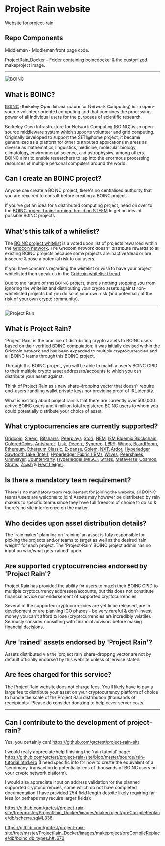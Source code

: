 # Project Rain website
Website for project-rain

## Repo Components
Middleman - Middleman front page code.

ProjectRain_Docker - Folder containing boincdocker & the customized makeproject image.

---------

![BOINC](https://i.imgur.com/Wy4UOYL.png)

## What is BOINC?
[BOINC](https://boinc.berkeley.edu/) (Berkeley Open Infrastructure for Network Computing) is an open-source volunteer oriented computing grid that combines the processing power of all individual users for the purposes of scientific research.

Berkeley Open Infrastructure for Network Computing (BOINC) is an open-source middleware system which supports volunteer and grid computing. Originally developed to support the SETI@home project, it became generalized as a platform for other distributed applications in areas as diverse as mathematics, linguistics, medicine, molecular biology, climatology, environmental science, and astrophysics, among others. BOINC aims to enable researchers to tap into the enormous processing resources of multiple personal computers around the world.

## Can I create an BOINC project?
Anyone can create a BOINC project, there's no centralised authority that you are required to consult before creating a BOINC project.

If you've got an idea for a distributed computing project, head on over to the [BOINC project brainstorming thread on STEEM](https://steemit.com/gridcoin/@cm-steem/brainstorming-new-boinc-projects-anyone-can-create-a-project-and-reward-their-users-with-gridcoin) to get an idea of possible BOINC projects.

## What's this talk of a whitelist?
The [BOINC project whitelist](https://www.gridcoin.us/Guides/whitelist.htm) is a voted upon list of projects rewarded within the [Gridcoin network](https://www.gridcoin.us). The Gridcoin network doesn't distribute rewards to all existing BOINC projects because some projects are inactive/dead or are insecure & pose a potential risk to our users.

If you have concerns regarding the whitelist or wish to have your project whitelisted then speak up in the <a href="https://cryptocointalk.com/topic/29841-discussion-boinc-whitelist-monitoring/">Gridcoin whitelist thread</a>.

Due to the nature of this BOINC project, there's nothing stopping you from ignoring the whitelist and distributing your crypto assets against non-whitelisted projects but you do so at your own risk (and potentially at the risk of your own crypto community).

----------

![Project Rain](https://i.imgur.com/wTQKNRh.png)

## What is Project Rain?
'Project Rain' is the practice of distributing crypto assets to BOINC users based on their verified BOINC computation; it was initially devised within the Gridcoin network and has been expanded to multiple cryptocurrencies and all BOINC teams through this BOINC project.

Through this BOINC project, you will be able to match a user's BOINC CPID to their multiple crypto asset addresses/accounts to which you can distribute your asset against.

Think of Project Rain as a new share-dropping vector that doesn't require end-users handling wallet private keys nor providing proof of IRL identity.

What is exciting about project rain is that there are currently over 500,000 active BOINC users and 4 million total registered BOINC users to whom you could potentially distribute your choice of asset.

## What cryptocurrencies are currently supported?
<a href="https://gridcoin.us">Gridcoin</a>, <a href="https://steemit.com">Steem</a>, <a href="https://Bitshares.org">Bitshares</a>, <a href="http://www.peerplays.com/">Peerplays</a>, <a href="https://storj.io/">Storj</a>, <a href="http://nem.io/">NEM</a>, <a href="https://www.ibm.com/blockchain/bluemix.html">IBM Bluemix Blockchain</a>, <a href="http://coloredcoins.org/">ColoredCoins</a>, <a href="https://www.antshares.org/">Antshares</a>, <a href="https://lisk.io/">Lisk</a>, <a href="http://decent.ch/">Decent</a>, <a href="https://www.synereo.com/">Synereo</a>, <a href="https://lbry.io/">LBRY</a>, <a href="https://wings.ai/">Wings</a>, <a href="http://boardroom.to/">BoardRoom</a>, <a href="https://www.ethereum.org/">Ethereum</a>, <a href="https://ethereumclassic.github.io/">Ethereum Classic</a>, <a href="http://www.expanse.tech/">Expanse</a>, <a href="http://golemproject.net/">Golem</a>, <a href="https://nxt.org/">NXT</a>, <a href="https://ardorplatform.org/">Ardor</a>, <a href="https://github.com/intelledger">Hyperledger Sawtooth Lake (Intel)</a>, <a href="https://github.com/hyperledger/fabric">Hyperledger Fabric (IBM)</a>, <a href="https://wavesplatform.com/">Waves</a>, <a href="http://peershares.net/">Peershares</a>, <a href="http://www.omnilayer.org/">Omnilayer</a>, <a href="http://counterparty.io/">CounterParty</a>, <a href="https://www.hyperledger.org/">Hyperledger (MISC)</a>, <a href="http://stratisplatform.com/">Stratis</a>, <a href="http://ico-en.viewfin.com/index-en.html">Metaverse</a>, <a href="http://cosmos.network/">Cosmos</a>, <a href="http://stratisplatform.com/">Stratis</a>, <a href="https://z.cash/">Zcash</a> & <a href="http://heatledger.com/">Heat Ledger</a>.

## Is there a mandatory team requirement?
There is no mandatory team requirement for joining the website, all BOINC teams/users are welcome to join!
Assets may however be distributed by rain makers to specific teams since they have full freedom of choice to do so & there's no site interference on the matter.

## Who decides upon asset distribution details?
The 'rain maker' planning on 'raining' an asset is fully responsible for picking the projects and/or teams to target as well as the desired 'rain weight' for each project. The 'Project-Rain' BOINC project admin has no input on who/what gets 'rained' upon.

## Are supported cryptocurrencies endorsed by 'Project Rain'?
Project Rain has provided the ability for users to match their BOINC CPID to multiple cryptocurrency addresses/accounts, but this does not constitute financial advice nor endorsement of supported cryptocurrencies. 

Several of the supported cryptocurrencies are yet to be released, are in development or are planning ICO phases - be very careful & don't invest money you can't afford to lose (cryptocurrencies are incredibly volatile). Seriously consider consulting with financial advisors before making financial decisions.

## Are 'rained' assets endorsed by 'Project Rain'?
Assets distributed via the ‘project rain’ share-dropping vector are not by default officially endorsed by this website unless otherwise stated.

## Are fees charged for this service?
The Project Rain website does not charge fees. You'll likely have to pay a large fee to distribute your asset on your cryptocurrency platform of choice to handle the scale of the Project Rain distribution (thousands of receipients). Please do consider donating to help cover server costs.

------------------

## Can I contribute to the development of project-rain?
Yes, you certainly can! https://github.com/grctest/project-rain-site

I would really appreciate help finishing the 'rain tutorial' page: https://github.com/grctest/project-rain-site/blob/master/source/rain-tutorial.html.erb (I need specific info for how to create the equivalent of a 'sendmany' transaction to potentially tens of thousands of BOINC users on your crypto network platform).

I would also appreciate input on address validation for the planned supported cryptocurrencies, some which do not have completed documentation I have provided 254 field length despite likely requiring far less (or perhaps may require larger fields):

https://github.com/grctest/project-rain-site/tree/master/ProjectRain_Docker/images/makeproject/preCompileReplace/db/schema.sql#L338

https://github.com/grctest/project-rain-site/tree/master/ProjectRain_Docker/images/makeproject/preCompileReplace/db/boinc_db_types.h#L670